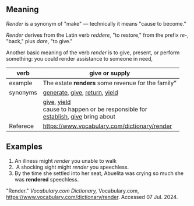 ## Meaning
_Render_ is a synonym of "make" — technically it means "cause to become."

_Render_ derives from the Latin verb _reddere_, "to restore," from the prefix _re-_, "back," plus _dare_, "to give."

Another basic meaning of the verb _render_ is to give, present, or perform something: you could render assistance to someone in need,


| verb     | give or supply                                                                                                                                                                                                                                                                    |
| -------- | --------------------------------------------------------------------------------------------------------------------------------------------------------------------------------------------------------------------------------------------------------------------------------- |
| example  | The estate **renders** some revenue for the family”                                                                                                                                                                                                                               |
| synonyms | [generate](https://www.vocabulary.com/dictionary/generate), [give](https://www.vocabulary.com/dictionary/give), [return](https://www.vocabulary.com/dictionary/return), [yield](https://www.vocabulary.com/dictionary/yield)                                                      |
|          | [give](https://www.vocabulary.com/dictionary/give), [yield](https://www.vocabulary.com/dictionary/yield)<br>cause to happen or be responsible for<br>[establish](https://www.vocabulary.com/dictionary/establish), [give](https://www.vocabulary.com/dictionary/give) bring about |
| Referece | https://www.vocabulary.com/dictionary/render                                                                                                                                                                                                                                      |


## Examples
1. An illness might _render_ you unable to walk
2.  A shocking sight might _render_ you speechless.
3. By the time she settled into her seat, Abuelita was crying so much she was **rendered** speechless.


"Render." _Vocabulary.com Dictionary,_ Vocabulary.com, https://www.vocabulary.com/dictionary/render. Accessed 07 Jul. 2024.